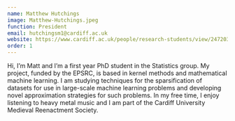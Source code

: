 ```yaml
---
name: Matthew Hutchings
image: Matthew-Hutchings.jpeg
function: President
email: hutchingsm1@cardiff.ac.uk
website: https://www.cardiff.ac.uk/people/research-students/view/2472033-hutchings-matthew
order: 1
---
```


Hi, I’m Matt and I’m a first year PhD student in the Statistics group. My project, funded by the EPSRC, is based in kernel methods and mathematical machine learning. I am studying techniques for the sparsification of datasets for use in large-scale machine learning problems and developing novel approximation strategies for such problems. In my free time, I enjoy listening to heavy metal music and I am part of the Cardiff University Medieval Reenactment Society.
